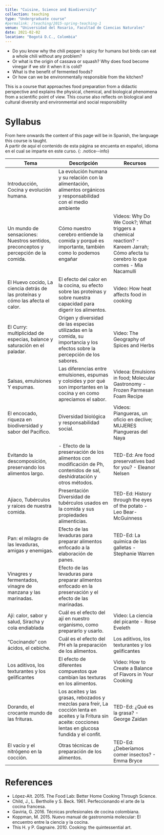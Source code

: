 ```yaml
---
title: "Cuisine, Science and Biodiversity"
collection: teaching
type: "Undergraduate course"
#permalink: /teaching/2015-spring-teaching-1
venue: "Universidad del Rosario, Facultad de Ciencias Naturales"
date: 2021-02-02
location: "Bogotá D.C., Colombia"
---
```


- Do you know why the chili pepper is spicy for humans but birds can eat a whole chili without any problem? 
- Or what is the origin of cassava or squash? Why does food become vinegar if we stir it when it is cold? 
- What is the benefit of fermented foods? 
- Or how can we be environmentally responsible from the kitchen? 

This is a course that approaches food preparation from a didactic perspective and explains the physical, chemical, and biological phenomena from a scientific point of view. This course also reflects on biological and cultural diversity and environmental and social responsibility

Syllabus
======

From here onwards the content of this page will be in Spanish, the language this course is taught. <br />
A partir de aquí el contenido de esta página se encuenta en español, idioma en el cual se imparte en este curso. 
{: .notice--info}

| Tema | Descripción | Recursos |
| --------------- | --------------- | --------------- |
| Introducción, Cocina y evolución humana. | La evolución humana y su relación con la alimentación, alimentos orgánicos y responsabilidad con el medio ambiente |  |
| Un mundo de sensaciones: Nuestros sentidos, preconceptos y percepción de la comida. | Cómo nuestro cerebro entiende la comida y porqué es importante, también como lo podemos engañar | Videos: Why Do We Cook?; What triggers a chemical reaction? - Kareem Jarrah; Cómo afecta tu cerebro lo que comes - Mia Nacamulli|
| El Huevo cocido, La ciencia detrás de las proteínas y cómo las afecta el calor. | El efecto del calor en la cocina, su efecto sobre las proteínas y sobre nuestra capacidad para digerir los alimentos. | Video: How heat affects food in cooking |
| El Curry: multiplicidad de especias, balance y saturación en el paladar. | Origen y diversidad de las especias utilizadas en la comida, su importancia y los efectos sobre la percepción de los sabores. | Video: The Geography of Spices and Herbs |
| Salsas, emulsiones Y espumas. | Las diferencias entre emulsiones, espumas y coloides y por qué son importantes en la cocina y en como apreciamos el sabor. | Videoa: Emulsions in food; Molecular Gastronomy - Frozen Parmesan Foam Recipe|
| El encocado, riqueza en biodiversidad y sabor del Pacífico. | Diversidad biológica y responsabilidad social. | Videos: Piangueras, un oficio en declive; MUJERES Piangueras del Naya |
| Evitando la descomposición, preservando los alimentos largo. | - Efecto de la preservación de los alimentos con modificación de Ph, contenidos de sal, deshidratación y otros métodos. | TED-Ed: Are food preservatives bad for you? - Eleanor Nelsen |
| Ajiaco, Tubérculos y raíces de nuestra comida. | Presentación Diversidad de tubérculos usados en la comida y sus propiedades alimenticias.| TED-Ed: History through the eyes of the potato - Leo Bear-McGuinness |
| Pan: el milagro de las levaduras, amigas y enemigas. | Efecto de las levaduras para preparar alimentos enfocado a la elaboración de panes.  | TED-Ed: La química de las galletas - Stephanie Warren |
| Vinagres y fermentados, vinagre de manzana y las marinadas. | Efecto de las levaduras para preparar alimentos enfocado en la preservación y el efecto de las marinadas. |  |
| Ají: calor, sabor y salud, Siracha y cola endiablada | Cuál es el efecto del ají en nuestro organismo, como prepararlo y usarlo. | Video: La ciencia del picante - Rose Eveleth |
| “Cocinando” con ácidos, el cebiche. | Cuál es el efecto del PH eh la preparación de los alimentos. | Los aditivos, los texturantes y los gelificantes |
| Los aditivos, los texturantes y los gelificantes | El efecto de diferentes compuestos que cambian las texturas en los alimentos. |  Video: How to Create a Balance of Flavors in Your Cooking |
| Dorando, el crocante mundo de las frituras.| Los aceites y las grasas, rebozados y mezclas para freír, La cocción lenta en aceites y la Fritura sin aceite: cocciones lentas en glucosa fundida y el confit.| TED-Ed: ¿Qué es la grasa? - George Zaidan |
| El vacío y el nitrógeno en la cocción.| Otras técnicas de preparación de los alimentos. | TED-Ed: ¿Deberíamos comer insectos? - Emma Bryce |


References
======
- López-Alt. 2015. The Food Lab: Better Home Cooking Through Science.
- Child, J., L. Bertholle y S. Beck. 1961. Perfeccionando el arte de la cocina francesa. 
- Gaviria, G. 2016. Técnicas profesionales de cocina colombiana.
- Koppman, M. 2015. Nuevo manual de gastronomía molecular: El encuentro entre la ciencia y la cocina.
- This H. y P. Gagnaire. 2010. Cooking: the quintessential art.
